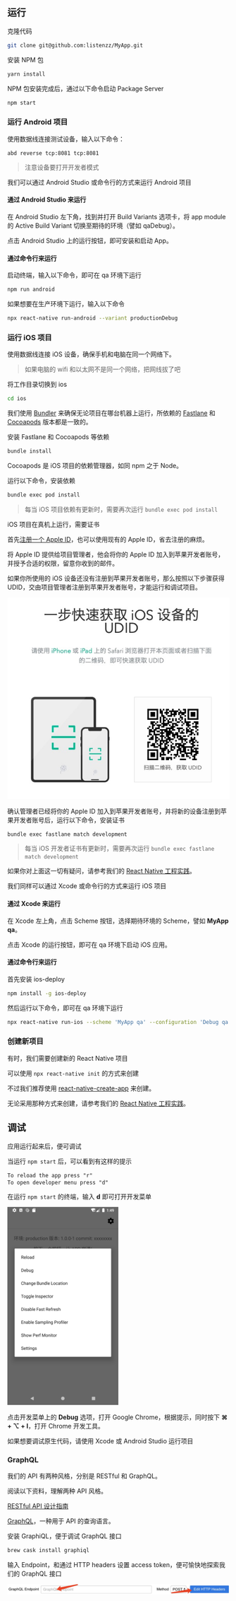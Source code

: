 ## 运行

克隆代码

```sh
git clone git@github.com:listenzz/MyApp.git
```

安装 NPM 包

```sh
yarn install
```

NPM 包安装完成后，通过以下命令启动 Package Server

```sh
npm start
```

### 运行 Android 项目

使用数据线连接测试设备，输入以下命令：

```
abd reverse tcp:8081 tcp:8081
```

> 注意设备要打开开发者模式

我们可以通过 Android Studio 或命令行的方式来运行 Android 项目

#### 通过 Android Studio 来运行

在 Android Studio 左下角，找到并打开 Build Variants 选项卡，将 app module 的 Active Build Variant 切换至期待的环境（譬如 qaDebug）。

点击 Android Studio 上的运行按钮，即可安装和启动 App。

#### 通过命令行来运行

启动终端，输入以下命令，即可在 qa 环境下运行

```sh
npm run android
```

如果想要在生产环境下运行，输入以下命令

```sh
npx react-native run-android --variant productionDebug
```

### 运行 iOS 项目

使用数据线连接 iOS 设备，确保手机和电脑在同一个网络下。

> 如果电脑的 wifi 和以太网不是同一个网络，把网线拔了吧

将工作目录切换到 ios

```sh
cd ios
```

我们使用 [Bundler](https://bundler.io/) 来确保无论项目在哪台机器上运行，所依赖的 [Fastlane](https://fastlane.tools/) 和 [Cocoapods](https://cocoapods.org/) 版本都是一致的。

安装 Fastlane 和 Cocoapods 等依赖

```sh
bundle install
```

Cocoapods 是 iOS 项目的依赖管理器，如同 npm 之于 Node。

运行以下命令，安装依赖

```sh
bundle exec pod install
```

> 每当 iOS 项目依赖有更新时，需要再次运行 `bundle exec pod install`

iOS 项目在真机上运行，需要证书

首先[注册一个 Apple ID](https://support.apple.com/zh-cn/HT204316)，也可以使用现有的 Apple ID，省去注册的麻烦。

将 Apple ID 提供给项目管理者，他会将你的 Apple ID 加入到苹果开发者账号，并授予合适的权限，留意你收到的邮件。

如果你所使用的 iOS 设备还没有注册到苹果开发者账号，那么按照以下步骤获得 UDID，交由项目管理者注册到苹果开发者账号，才能运行和调试项目。

![](./images/ios_udid.jpeg)

确认管理者已经将你的 Apple ID 加入到苹果开发者账号，并将新的设备注册到苹果开发者账号后，运行以下命令，安装证书

```sh
bundle exec fastlane match development
```

> 每当 iOS 开发者证书有更新时，需要再次运行 `bundle exec fastlane match development`

如果你对上面这一切有疑问，请参考我们的 [React Native 工程实践](https://github.com/listenzz/MyApp)。

我们同样可以通过 Xcode 或命令行的方式来运行 iOS 项目

#### 通过 Xcode 来运行

在 Xcode 左上角，点击 Scheme 按钮，选择期待环境的 Scheme，譬如 **MyApp qa**。

点击 Xcode 的运行按钮，即可在 qa 环境下启动 iOS 应用。

#### 通过命令行来运行

首先安装 ios-deploy

```sh
npm install -g ios-deploy
```

然后运行以下命令，即可在 qa 环境下运行

```sh
npx react-native run-ios --scheme 'MyApp qa' --configuration 'Debug qa' --device '你的 iPhone 名称'
```

### 创建新项目

有时，我们需要创建新的 React Native 项目

可以使用 `npx react-native init` 的方式来创建

不过我们推荐使用 [react-native-create-app](https://github.com/listenzz/react-native-create-app) 来创建。

无论采用那种方式来创建，请参考我们的 [React Native 工程实践](https://github.com/listenzz/MyApp)。

## 调试

应用运行起来后，便可调试

当运行 `npm start` 后，可以看到有这样的提示

```
To reload the app press "r"
To open developer menu press "d"
```

在运行 `npm start` 的终端，输入 **d** 即可打开开发菜单

<img src="./images/developer_menu.png" width="50%" />

点击开发菜单上的 **Debug** 选项，打开 Google Chrome，根据提示，同时按下 **⌘ + ⌥ + I**，打开 Chrome 开发工具。

如果想要调试原生代码，请使用 Xcode 或 Android Studio 运行项目

### GraphQL

我们的 API 有两种风格，分别是 RESTful 和 GraphQL。

阅读以下资料，理解两种 API 风格。

[RESTful API 设计指南](http://www.ruanyifeng.com/blog/2014/05/restful_api.html)

[GraphQL](https://graphql.cn/)，一种用于 API 的查询语言。

安装 GraphiQL，便于调试 GraphQL 接口

```sh
brew cask install graphiql
```

输入 Endpoint，和通过 HTTP headers 设置 access token，便可愉快地探索我们的 GraphQL 接口

![](./images/graphiql.jpg)
